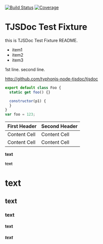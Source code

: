 [![Build Status](https://travis-ci.org/typhonjs-node-tjsdoc/tjsdoc.svg?branch=master)](https://travis-ci.org/typhonjs-node-tjsdoc/tjsdoc)
[![Coverage](https://img.shields.io/codecov/c/github/typhonjs-node-tjsdoc/tjsdoc.svg)](https://codecov.io/github/typhonjs-node-tjsdoc/tjsdoc)

# TJSDoc Test Fixture
this is TJSDoc Test Fixture README.

- item1
- item2
- item3

1st line.
second line.

http://github.com/typhonjs-node-tjsdoc/tjsdoc

```javascript
export default class Foo {
  static get foo() {}

  constructor(p1) {
  }
}
var foo = 123;
```

| First Header  | Second Header |
| ------------- | ------------- |
| Content Cell  | Content Cell  |
| Content Cell  | Content Cell  |

**text**

~~text~~

# text
## text
### text
#### text
##### text
